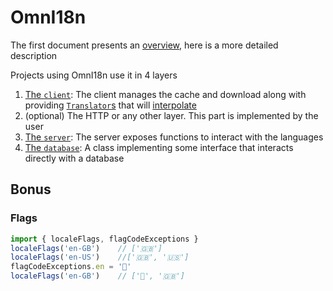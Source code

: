 # OmnI18n

The first document presents an [overview](../README.md), here is a more detailed description

Projects using OmnI18n use it in 4 layers

1. [The `client`](./client.md): The client manages the cache and download along with providing [`Translator`s](./translator.md) that will [interpolate](./interpolation.md)
2. (optional) The HTTP or any other layer. This part is implemented by the user
3. [The `server`](./server.md): The server exposes functions to interact with the languages
4. [The `database`](./db.md): A class implementing some interface that interacts directly with a database

## Bonus

### Flags

```js
import { localeFlags, flagCodeExceptions }
localeFlags('en-GB')	// ['🇬🇧']
localeFlags('en-US')	//['🇬🇧', '🇺🇸']
flagCodeExceptions.en = '🏴󠁧󠁢󠁥󠁮󠁧󠁿'
localeFlags('en-GB')	// ['🏴󠁧󠁢󠁥󠁮󠁧󠁿', '🇬🇧']
```
